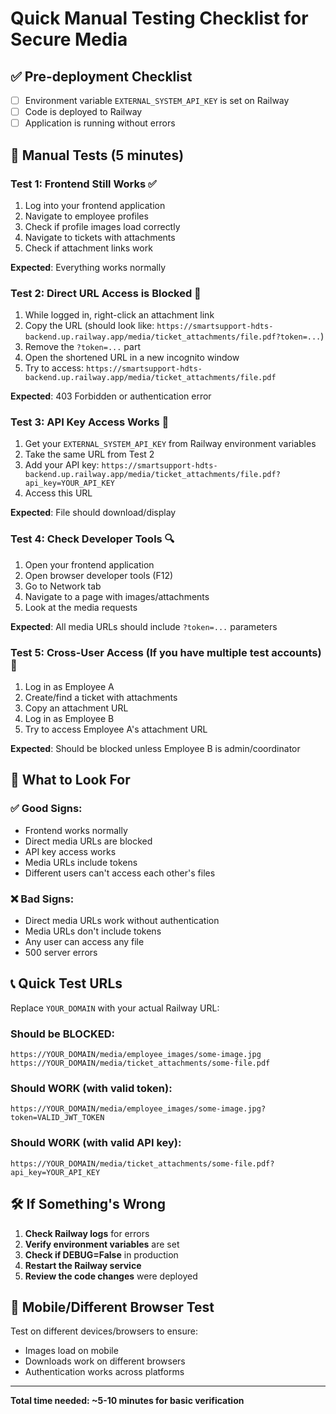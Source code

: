 # Quick Manual Testing Checklist for Secure Media

## ✅ Pre-deployment Checklist

- [ ] Environment variable `EXTERNAL_SYSTEM_API_KEY` is set on Railway
- [ ] Code is deployed to Railway
- [ ] Application is running without errors

## 🧪 Manual Tests (5 minutes)

### Test 1: Frontend Still Works ✅
1. Log into your frontend application
2. Navigate to employee profiles
3. Check if profile images load correctly
4. Navigate to tickets with attachments
5. Check if attachment links work

**Expected**: Everything works normally

### Test 2: Direct URL Access is Blocked 🚫
1. While logged in, right-click an attachment link
2. Copy the URL (should look like: `https://smartsupport-hdts-backend.up.railway.app/media/ticket_attachments/file.pdf?token=...`)
3. Remove the `?token=...` part
4. Open the shortened URL in a new incognito window
5. Try to access: `https://smartsupport-hdts-backend.up.railway.app/media/ticket_attachments/file.pdf`

**Expected**: 403 Forbidden or authentication error

### Test 3: API Key Access Works 🔑
1. Get your `EXTERNAL_SYSTEM_API_KEY` from Railway environment variables
2. Take the same URL from Test 2
3. Add your API key: `https://smartsupport-hdts-backend.up.railway.app/media/ticket_attachments/file.pdf?api_key=YOUR_API_KEY`
4. Access this URL

**Expected**: File should download/display

### Test 4: Check Developer Tools 🔍
1. Open your frontend application
2. Open browser developer tools (F12)
3. Go to Network tab
4. Navigate to a page with images/attachments
5. Look at the media requests

**Expected**: All media URLs should include `?token=...` parameters

### Test 5: Cross-User Access (If you have multiple test accounts) 👥
1. Log in as Employee A
2. Create/find a ticket with attachments
3. Copy an attachment URL
4. Log in as Employee B
5. Try to access Employee A's attachment URL

**Expected**: Should be blocked unless Employee B is admin/coordinator

## 🚨 What to Look For

### ✅ Good Signs:
- Frontend works normally
- Direct media URLs are blocked
- API key access works
- Media URLs include tokens
- Different users can't access each other's files

### ❌ Bad Signs:
- Direct media URLs work without authentication
- Media URLs don't include tokens
- Any user can access any file
- 500 server errors

## 📞 Quick Test URLs

Replace `YOUR_DOMAIN` with your actual Railway URL:

### Should be BLOCKED:
```
https://YOUR_DOMAIN/media/employee_images/some-image.jpg
https://YOUR_DOMAIN/media/ticket_attachments/some-file.pdf
```

### Should WORK (with valid token):
```
https://YOUR_DOMAIN/media/employee_images/some-image.jpg?token=VALID_JWT_TOKEN
```

### Should WORK (with valid API key):
```
https://YOUR_DOMAIN/media/ticket_attachments/some-file.pdf?api_key=YOUR_API_KEY
```

## 🛠️ If Something's Wrong

1. **Check Railway logs** for errors
2. **Verify environment variables** are set
3. **Check if DEBUG=False** in production
4. **Restart the Railway service**
5. **Review the code changes** were deployed

## 📱 Mobile/Different Browser Test

Test on different devices/browsers to ensure:
- Images load on mobile
- Downloads work on different browsers
- Authentication works across platforms

---

**Total time needed: ~5-10 minutes for basic verification**
